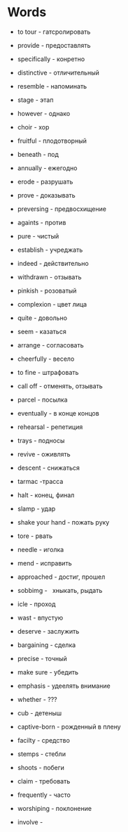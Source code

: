 # Words

- to tour - гатсролировать
- provide - предоставлять 
- specifically - конретно 

- distinctive - отличительный
- resemble - напоминать
- stage - этап

- however - однако
- choir - хор
- fruitful - плодотворный
- beneath - под
- annually - ежегодно
- erode - разрушать
- prove - доказывать
- preversing - предвосхищение
- againts - против
- pure - чистый 
- establish - учреджать 
- indeed - действительно

- withdrawn - отзывать
- pinkish - розоватый
- complexion - цвет лица
- quite - довольно 
- seem - казаться 
- arrange - согласовать 
- cheerfully - весело 
- to fine - штрафовать
- call off - отменять, отзывать 
- parcel - посылка
- eventually - в конце концов
- rehearsal - репетиция
- trays - подносы 
- revive - оживлять 
- descent - снижаться 
- tarmac -трасса 
- halt - конец, финал 
- slamp - удар
- shake your hand - пожать руку
- tore - рвать
- needle - иголка 
- mend - исправить 

- approached - достиг, прошел
- sobbimg -   хныкать, рыдать 
- icle - проход 
- wast - впустую 
- deserve - заслужить 
- bargaining - сделка
- precise - точный
- make sure - убедить
- emphasis - удеелять внимание
- whether - ???
- cub - детеныш 
- captive-born - рожденный в плену
- facilty - средство
- stemps - стебли
- shoots - побеги
- claim - требовать
- frequently - часто
- worshiping - поклонение
- involve - 
